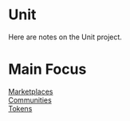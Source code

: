 # Unit 
Here are notes on the Unit project. 

# Main Focus
[Marketplaces](https://github.com/unit-network/Unit-Core/tree/main/marketplaces)   
[Communities](https://github.com/unit-network/Unit-Core/tree/main/communities)   
[Tokens](https://github.com/unit-network/Unit-Core/tree/main/tokens)  
